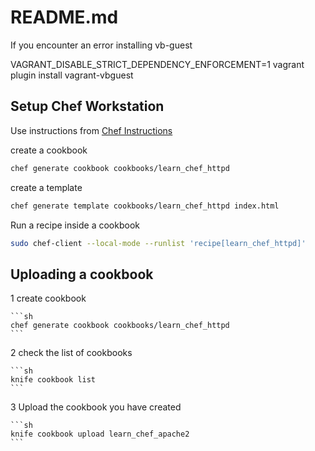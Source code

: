 # README.md

If you encounter an error installing vb-guest

VAGRANT_DISABLE_STRICT_DEPENDENCY_ENFORCEMENT=1 vagrant plugin install vagrant-vbguest

## Setup Chef Workstation

Use instructions from [Chef Instructions](https://docs.chef.io/install_dk.html#review-prerequisites)

create a cookbook

```sh
chef generate cookbook cookbooks/learn_chef_httpd
```

create a template

```sh
chef generate template cookbooks/learn_chef_httpd index.html
```

Run a recipe inside a cookbook

```sh
sudo chef-client --local-mode --runlist 'recipe[learn_chef_httpd]'
```

## Uploading a cookbook

1 create cookbook

    ```sh
    chef generate cookbook cookbooks/learn_chef_httpd
    ```

2 check the list of cookbooks

    ```sh
    knife cookbook list
    ```
3 Upload the cookbook you have created

    ```sh
    knife cookbook upload learn_chef_apache2
    ```